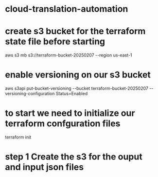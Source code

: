 # cloud-translation-automation

# create s3 bucket for the terraform state file before starting
aws s3 mb s3://terraform-bucket-20250207 --region us-east-1

# enable versioning on our s3 bucket 
aws s3api put-bucket-versioning --bucket terraform-bucket-20250207 --versioning-configuration Status=Enabled

# to start we need to initialize our terraform confguration files
terraform init 

# step 1 Create the s3 for the ouput and input json files
